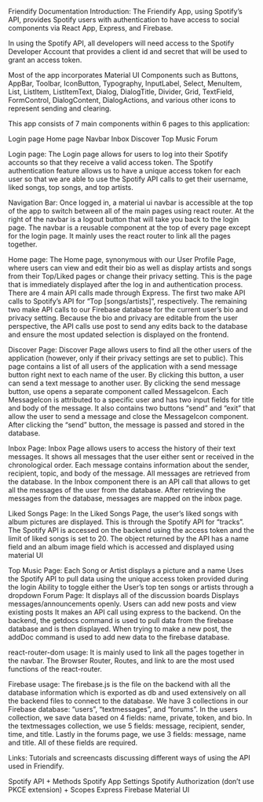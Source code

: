 Friendify Documentation
Introduction:
The Friendify App, using Spotify’s API, provides Spotify users with authentication to have access to social components via React App, Express, and Firebase.

In using the Spotify API, all developers will need access to the Spotify Developer Account that provides a client id and secret that will be used to grant an access token. 

Most of the app incorporates Material UI Components such as Buttons, AppBar, Toolbar, IconButton, Typography, InputLabel, Select, MenuItem, List, ListItem, ListItemText, Dialog, DialogTitle, Divider, Grid, TextField, FormControl, DialogContent, DialogActions, and various other icons to represent sending and clearing.

This app consists of 7 main components within 6 pages to this application:

Login page
Home page
Navbar
Inbox
Discover
Top Music
Forum 

Login page:
The Login page allows for users to log into their Spotify accounts so that they receive a valid access token. The Spotify authentication feature allows us to have a unique access token for each user so that we are able to use the Spotify API calls to get their username, liked songs, top songs, and top artists.

Navigation Bar:
Once logged in, a material ui navbar is accessible at the top of the app to switch between all of the main pages using react router. At the right of the navbar is a logout button that will take you back to the login page. The navbar is a reusable component at the top of every page except for the login page. It mainly uses the react router to link all the pages together.

Home page:
The Home page, synonymous with our User Profile Page, where users can view and edit their bio as well as display artists and songs from their Top/Liked pages or change their privacy setting. This is the page that is immediately displayed after the log in and authentication process. There are 4 main API calls made through Express. The first two make API calls to Spotify’s API for “Top [songs/artists]”, respectively. The remaining two make API calls to our Firebase database for the current user’s bio and privacy setting. Because the bio and privacy are editable from the user perspective, the API calls use post to send any edits back to the database and ensure the most updated selection is displayed on the frontend.

Discover Page:
Discover Page allows users to find all the other users of the application (however, only if their privacy settings are set to public). This page contains a list of all users of the application with a send message button right next to each name of the user. By clicking this button, a user can send a text message to another user. By clicking the send message button, use opens a separate component called MessageIcon. Each MessageIcon is attributed to a specific user and has two input fields for title and body of the message. It also contains two buttons “send” and “exit” that allow the user to send a message and close the MessageIcon component. After clicking the “send” button, the message is passed and stored in the database. 

Inbox Page:
Inbox Page allows users to access the history of their text messages. It shows all messages that the user either sent or received in the chronological order. Each message contains information about the sender, recipient, topic, and body of the message. All messages are retrieved from the database. In the Inbox component there is an API call that allows to get all the messages of the user from the database. After retrieving the messages from the database, messages are mapped on the inbox page.

Liked Songs Page:
In the Liked Songs Page, the user’s liked songs with album pictures are displayed. This is through the Spotify API for “tracks”.
The Spotify API is accessed on the backend using the access token and the limit of liked songs is set to 20. 
The object returned by the API has a name field and an album image field which is accessed and displayed using material UI

Top Music Page:
Each Song or Artist displays a picture and a name
Uses the Spotify API to pull data using the unique access token provided during the login
Ability to toggle either the User’s top ten songs or artists through a dropdown
Forum Page:
It displays all of the discussion boards
Displays messages/announcements openly. Users can add new posts and view existing posts
It makes an API call using express to the backend. On the backend, the getdocs command is used to pull data from the firebase database and is then displayed. When trying to make a new post, the addDoc command is used to add new data to the firebase database.



react-router-dom usage:
It is mainly used to link all the pages together in the navbar. The Browser Router, Routes, and link to are the most used functions of the react-router.

Firebase usage: 
The firebase.js is the file on the backend with all the database information which is exported as db and used extensively on all the backend files to connect to the database.
We have 3 collections in our Firebase database: “users”, “textmessages”, and “forums”. In the users collection, we save data based on 4 fields: name, private, token, and bio. In the textmessages collection, we use 5 fields: message, recipient, sender, time, and title. Lastly in the forums page, we use 3 fields: message, name and title. All of these fields are required.

Links: Tutorials and screencasts discussing different ways of using the API used in Friendify.

Spotify API + Methods
Spotify App Settings
Spotify Authorization (don’t use PKCE extension) + Scopes
Express
Firebase
Material UI

